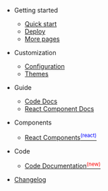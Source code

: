 * Getting started

  * [Quick start](quickstart.md)
  * [Deploy](github-pages.md)
  * [More pages](more-pages.md)

* Customization

  * [Configuration](configuration.md)
  * [Themes](themes.md)

* Guide

  * [Code Docs](code-docs-info.md)
  * [React Component Docs](code-docs-info.md)

* Components

  * [React Components<sup style="color:blue">(react)<sup>](COMPONENTS.md)

* Code

  * [Code Documentation<sup style="color:red">(new)<sup>](DOCUMENTATION.md)

* [Changelog](changelog.md)
